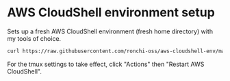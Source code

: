# AWS CloudShell environment setup

Sets up a fresh AWS CloudShell environment (fresh home directory) with my tools of choice.

```sh
curl https://raw.githubusercontent.com/ronchi-oss/aws-cloudshell-env/main/bin/setup | sh
```

For the tmux settings to take effect, click "Actions" then "Restart AWS CloudShell".

